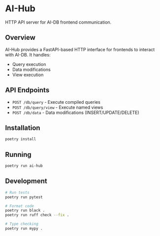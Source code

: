 # AI-Hub

HTTP API server for AI-DB frontend communication.

## Overview

AI-Hub provides a FastAPI-based HTTP interface for frontends to interact with AI-DB. It handles:
- Query execution
- Data modifications
- View execution

## API Endpoints

- `POST /db/query` - Execute compiled queries
- `POST /db/query/view` - Execute named views
- `POST /db/data` - Data modifications (INSERT/UPDATE/DELETE)

## Installation

```bash
poetry install
```

## Running

```bash
poetry run ai-hub
```

## Development

```bash
# Run tests
poetry run pytest

# Format code
poetry run black .
poetry run ruff check --fix .

# Type checking
poetry run mypy .
```